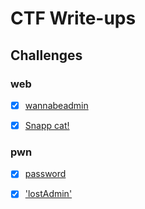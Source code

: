 # CTF Write-ups

## Challenges

### web 

- [x] [wannabeadmin](./web/wannabeadmin.md)

- [x] [Snapp cat!](./web/sanppcat.md)

### pwn

- [x] [password](./pwn/password.md)

- [x] ['lostAdmin'](./pwn/lostadmin.md)
